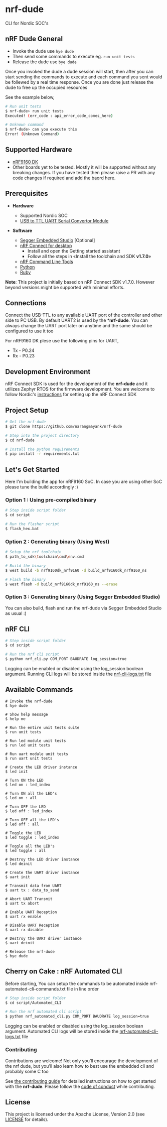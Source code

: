 # nrf-dude

CLI for Nordic SOC's

## nRF Dude General

- Invoke the dude use `hye dude`
- Then send some commands to execute eg. `run unit tests`
- Release the dude use `bye dude`

Once you invoked the dude a dude session will start, then after you can start sending the commands to execute and each command you sent would be follewed by a real time response. Once you are done just release the dude to free up the occupied resources

See the example below,

```bash
# Run unit tests
$ nrf-dude> run unit tests
Executed! (err_code : api_error_code_comes_here)

# Unknown command
$ nrf-dude> can you execute this
Error! (Unknown Command)
```

## Supported Hardware

- [nRF9160 DK](https://www.nordicsemi.com/Products/Development-hardware/nrf9160-dk) 
- Other boards yet to be tested. Mostly it will be supported without any breaking changes. If you have tested then please raise a PR with any code changes if required and add the baord here.

## Prerequisites

* **Hardware**
    * Supported Nordic SOC
    * [USB to TTL UART Serial Convertor Module](https://www.electronicscomp.com/cp2102-usb-to-ttl-serial-converter-module?gclid=Cj0KCQjwmPSSBhCNARIsAH3cYgZYxKicZp3K4ffDAOhflVfdwYnVYaJ4WPLYOvm-uyRn7_Nrcr6eSiAaAn-jEALw_wcB)

* **Software**
    * [Segger Embedded Studio](https://www.segger.com/downloads/embedded-studio/) [Optional]
    * [nRF Connect for desktop](https://www.nordicsemi.com/Software-and-tools/Development-Tools/nRF-Connect-for-desktop)
        * Install and open the Getting started assistant
        * Follow all the steps in «Install the toolchain and SDK **v1.7.0**»
    * [nRF Command Line Tools](https://www.nordicsemi.com/Software-and-tools/Development-Tools/nRF-Command-Line-Tools)
    * [Python](https://www.python.org/downloads/)
    * [Ruby](https://rubyinstaller.org/downloads/)

**Note**: This project is initially based on nRF Connect SDK v1.7.0. However beyond versions might be supported with minimal efforts.

## Connections

Connect the USB-TTL to any available UART port of the controller and other side to PC USB. By default UART2 is used by the ***nrf-dude**. You can always change the UART port later on anytime and the same should be configured to use it too

For nRF9160 DK plese use the following pins for UART,
- Tx - P0.24
- Rx - P0.23


## Development Environment

nRF Connect SDK is used for the development of the **nrf-dude** and it utilizes Zephyr RTOS for the firmware development. You are welcome to follow Nordic's [instructions](https://www.nordicsemi.com/Products/Development-software/nrf-connect-sdk) for setting up the nRF Connect SDK

## Project Setup 

```bash
# Get the nrf-dude
$ git clone https://github.com/narangmayank/nrf-dude

# Step into the project directory
$ cd nrf-dude

# Install the python requirements
$ pip install -r requirements.txt
```

## Let's Get Started

Here I'm building the app for nRF9160 SoC. In case you are using other SoC please tune the build accordingly :)

### Option 1 : Using pre-compiled binary

```bash
# Step inside script folder
$ cd script

# Run the flasher script
$ flash_hex.bat
```

### Option 2 : Generating binary (Using West)

```bash
# Setup the nrf toolchain
$ path_to_sdk\toolchain\cmd\env.cmd

# Build the binary
$ west build -b nrf9160dk_nrf9160 -d build_nrf9160dk_nrf9160_ns

# Flash the binary
$ west flash -d build_nrf9160dk_nrf9160_ns --erase
```

### Option 3 : Generating binary (Using Segger Embedded Studio)

You can also build, flash and run the nrf-dude via Segger Embedded Studio as usual :)

## nRF CLI 

```bash
# Step inside script folder
$ cd script

# Run the nrf cli script
$ python nrf_cli.py COM_PORT BAUDRATE log_session=true
```

Logging can be enabled or disabled using the log_session boolean argument. Running CLI logs will be stored inside the [nrf-cli-logs.txt](script/nrf-cli-logs.txt) file

## Available Commands

```
# Invoke the nrf-dude
$ hye dude

# Show help message
$ help me

# Run the entire unit tests suite
$ run unit tests

# Run led module unit tests
$ run led unit tests

# Run uart module unit tests
$ run uart unit tests

# Create the LED driver instance
$ led init

# Turn ON the LED
$ led on : led_index

# Turn ON all the LED's
$ led on : all

# Turn OFF the LED
$ led off : led_index

# Turn OFF all the LED's
$ led off : all

# Toggle the LED
$ led toggle : led_index

# Toggle all the LED's
$ led toggle : all

# Destroy the LED driver instance
$ led deinit

# Create the UART driver instance
$ uart init

# Transmit data from UART
$ uart tx : data_to_send

# Abort UART Transmit
$ uart tx abort

# Enable UART Reception
$ uart rx enable

# Disable UART Reception
$ uart rx disable

# Destroy the UART driver instance
$ uart deinit

# Release the nrf-dude
$ bye dude

```

## Cherry on Cake : nRF Automated CLI

Before starting, You can setup the commands to be automated inside nrf-automated-cli-commands.txt file in line order

```bash
# Step inside script folder
$ cd script/Automated_CLI

# Run the nrf automated cli script
$ python nrf_automated_cli.py COM_PORT BAUDRATE log_session=true
```

Logging can be enabled or disabled using the log_session boolean argument. Automated CLI logs will be stored inside the [nrf-automated-cli-logs.txt](script/Automated_CLI/nrf-automated-cli-logs.txt) file

### Contributing

Contributions are welcome!  Not only you’ll encourage the development of the nrf dude, but you’ll also learn how to best use the embedded cli and probably some C too

See [the contributing guide](CONTRIBUTING.md) for detailed instructions on how to get started with the **nrf-dude**. Please follow the [code of conduct](CODE_OF_CONDUCT.md) while contributing.

## License

This project is licensed under the Apache License, Version 2.0 (see [LICENSE](LICENSE) for details).